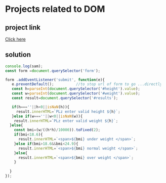 # Projects related to DOM

## project link
[Click here](https://stackblitz.com/edit/dom-project-chaiaurcode?file=index.html)

## solution 

```javascript
console.log(sam);
const form =document.querySelector('form');

form .addEventListener('submit', function(e){
   e.preventDefault();          //to stop url of form to go ...directly
   const h=parseInt(document.querySelector('#height').value);
   const w=parseInt(document.querySelector('#weight').value);
   const result=document.querySelector('#results');

   if(h===''||h<0||isNaN(h)){
     result.innerHTML=`PLz enter valid height ${h}`;
   }else if(w===''||w<0||isNaN(w)){
    result.innerHTML=`PLz enter valid weight ${h}`;
  }else{
    const bmi=(w/((h*h)/10000)).toFixed(2);
    if(bmi<18.6){
      result.innerHTML=`<span>${bmi} under weight </span>`;
    }else if(bmi>18.6&&bmi<24.9){
      result.innerHTML=`<span>${bmi} normal weight </span>`;
    }else{
      result.innerHTML=`<span>${bmi} over weight </span>`;
    }
    
  }
});
```